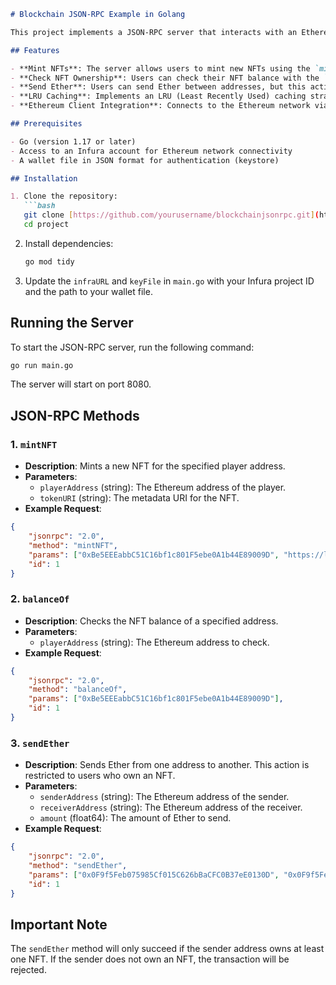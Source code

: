 ```markdown
# Blockchain JSON-RPC Example in Golang

This project implements a JSON-RPC server that interacts with an Ethereum smart contract for minting NFTs and checking their balances. It utilizes the Go programming language and the `go-ethereum` package for Ethereum interactions.

## Features

- **Mint NFTs**: The server allows users to mint new NFTs using the `mintNFT` method.
- **Check NFT Ownership**: Users can check their NFT balance with the `balanceOf` method.
- **Send Ether**: Users can send Ether between addresses, but this action is restricted to users who own an NFT.
- **LRU Caching**: Implements an LRU (Least Recently Used) caching strategy for optimized balance retrieval.
- **Ethereum Client Integration**: Connects to the Ethereum network via Infura.

## Prerequisites

- Go (version 1.17 or later)
- Access to an Infura account for Ethereum network connectivity
- A wallet file in JSON format for authentication (keystore)

## Installation

1. Clone the repository:
   ```bash
   git clone [https://github.com/yourusername/blockchainjsonrpc.git](https://github.com/branislavstojkovic70/NFT-Gate-Golang)
   cd project
   ```

2. Install dependencies:
   ```bash
   go mod tidy
   ```

3. Update the `infraURL` and `keyFile` in `main.go` with your Infura project ID and the path to your wallet file.

## Running the Server

To start the JSON-RPC server, run the following command:
```bash
go run main.go
```
The server will start on port 8080.

## JSON-RPC Methods

### 1. `mintNFT`

- **Description**: Mints a new NFT for the specified player address.
- **Parameters**:
  - `playerAddress` (string): The Ethereum address of the player.
  - `tokenURI` (string): The metadata URI for the NFT.
- **Example Request**:
```json
{
    "jsonrpc": "2.0",
    "method": "mintNFT",
    "params": ["0xBe5EEEabbC51C16bf1c801F5ebe0A1b44E89009D", "https://link-to-tokenURI"],
    "id": 1
}
```

### 2. `balanceOf`

- **Description**: Checks the NFT balance of a specified address.
- **Parameters**:
  - `playerAddress` (string): The Ethereum address to check.
- **Example Request**:
```json
{
    "jsonrpc": "2.0",
    "method": "balanceOf",
    "params": ["0xBe5EEEabbC51C16bf1c801F5ebe0A1b44E89009D"],
    "id": 1
}
```

### 3. `sendEther`

- **Description**: Sends Ether from one address to another. This action is restricted to users who own an NFT.
- **Parameters**:
  - `senderAddress` (string): The Ethereum address of the sender.
  - `receiverAddress` (string): The Ethereum address of the receiver.
  - `amount` (float64): The amount of Ether to send.
- **Example Request**:
```json
{
    "jsonrpc": "2.0",
    "method": "sendEther",
    "params": ["0x0F9f5Feb075985Cf015C626bBaCFC0B37eE0130D", "0x0F9f5Feb075985Cf015C626bBaCFC0B37eE0130D", 0.01],
    "id": 1
}
```

## Important Note
The `sendEther` method will only succeed if the sender address owns at least one NFT. If the sender does not own an NFT, the transaction will be rejected.


